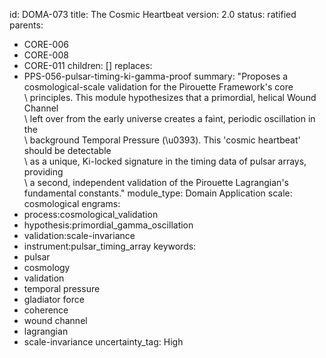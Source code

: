 id: DOMA-073
title: The Cosmic Heartbeat
version: 2.0
status: ratified
parents:
- CORE-006
- CORE-008
- CORE-011
children: []
replaces:
- PPS-056-pulsar-timing-ki-gamma-proof
summary: "Proposes a cosmological-scale validation for the Pirouette Framework's core\
  \ principles. This module hypothesizes that a primordial, helical Wound Channel\
  \ left over from the early universe creates a faint, periodic oscillation in the\
  \ background Temporal Pressure (\u0393). This 'cosmic heartbeat' should be detectable\
  \ as a unique, Ki-locked signature in the timing data of pulsar arrays, providing\
  \ a second, independent validation of the Pirouette Lagrangian's fundamental constants."
module_type: Domain Application
scale: cosmological
engrams:
- process:cosmological_validation
- hypothesis:primordial_gamma_oscillation
- validation:scale-invariance
- instrument:pulsar_timing_array
keywords:
- pulsar
- cosmology
- validation
- temporal pressure
- gladiator force
- coherence
- wound channel
- lagrangian
- scale-invariance
uncertainty_tag: High